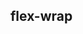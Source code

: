 ## flex-wrap


<!-- CSSJSON.flex-wrap.description -->

<!-- CSSJSON.flex-wrap.syntax -->

<!-- CSSJSON.flex-wrap.values -->

<!-- CSSJSON.flex-wrap.defaultValue -->

<!-- CSSJSON.flex-wrap.unixTags -->

<!-- CSSJSON.flex-wrap.compatibility -->

<!-- CSSJSON.flex-wrap.reference -->